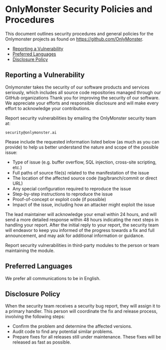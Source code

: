 # OnlyMonster Security Policies and Procedures

This document outlines security procedures and general policies for the
Onlymonster projects as found on https://github.com/OnlyMonster.

- [Reporting a Vulnerability](#reporting-a-vulnerability)
- [Preferred Languages](#preferred-languages)
- [Disclosure Policy](#disclosure-policy)

## Reporting a Vulnerability

Onlymonster takes the security of our software products and services seriously, which includes
all source code repositories managed through our GitHub organizations Thank you for improving
the security of our software.
We appreciate your efforts and responsible disclosure and will
make every effort to acknowledge your contributions.

Report security vulnerabilities by emailing the OnlyMonster security team at:

    security@onlymonster.ai

Please include the requested information listed below (as much as you can provide) to help us better understand the nature and scope of the possible issue:

- Type of issue (e.g. buffer overflow, SQL injection, cross-site scripting, etc.)
- Full paths of source file(s) related to the manifestation of the issue
- The location of the affected source code (tag/branch/commit or direct URL)
- Any special configuration required to reproduce the issue
- Step-by-step instructions to reproduce the issue
- Proof-of-concept or exploit code (if possible)
- Impact of the issue, including how an attacker might exploit the issue

The lead maintainer will acknowledge your email within 24 hours, and will
send a more detailed response within 48 hours indicating the next steps in
handling your report. After the initial reply to your report, the security
team will endeavor to keep you informed of the progress towards a fix and
full announcement, and may ask for additional information or guidance.

Report security vulnerabilities in third-party modules to the person or
team maintaining the module.

## Preferred Languages

We prefer all communications to be in English.

## Disclosure Policy

When the security team receives a security bug report, they will assign it
to a primary handler. This person will coordinate the fix and release
process, involving the following steps:

- Confirm the problem and determine the affected versions.
- Audit code to find any potential similar problems.
- Prepare fixes for all releases still under maintenance. These fixes
  will be released as fast as possible.
